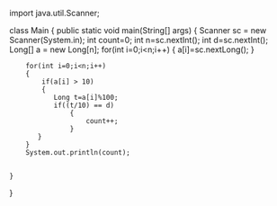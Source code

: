 import java.util.Scanner; 
 
class Main { 
    public static void main(String[] args) { 
        Scanner sc = new Scanner(System.in); 
        int count=0; 
        int n=sc.nextInt(); 
        int d=sc.nextInt(); 
        Long[] a = new Long[n]; 
        for(int i=0;i<n;i++) 
        { 
            a[i]=sc.nextLong(); 
        } 
 
        for(int i=0;i<n;i++) 
        { 
            if(a[i] > 10) 
            { 
               Long t=a[i]%100; 
               if((t/10) == d) 
                   { 
                       count++; 
                   }     
           } 
        } 
        System.out.println(count); 
         
     
    } 
}
